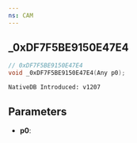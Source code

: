 ```yaml
---
ns: CAM
---
```

## _0xDF7F5BE9150E47E4

```c
// 0xDF7F5BE9150E47E4
void _0xDF7F5BE9150E47E4(Any p0);
```

```
NativeDB Introduced: v1207
```

## Parameters
* **p0**:
